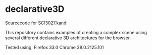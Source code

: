 declarative3D
=============

Sourcecode for SCI3027.kand

This repository contains examples of creating a complex scene using several different declarative 3D architectures for the browser.

Tested using:
  Firefox 33.0
  Chrome  38.0.2125.101 
